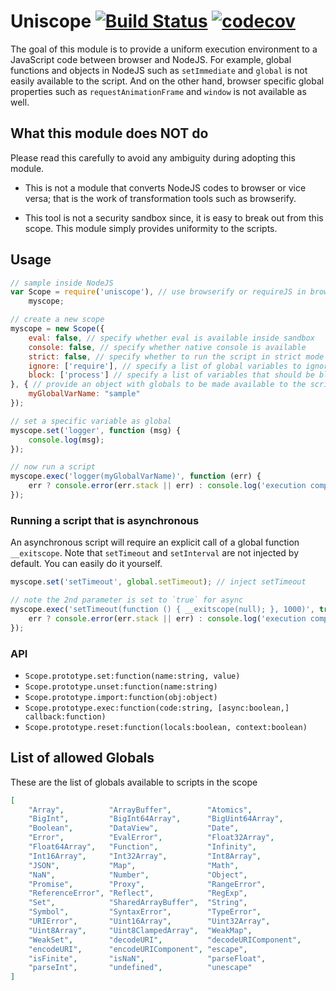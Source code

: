 # Uniscope [![Build Status](https://travis-ci.org/postmanlabs/uniscope.svg?branch=develop)](https://travis-ci.org/postmanlabs/uniscope) [![codecov](https://codecov.io/gh/postmanlabs/uniscope/branch/develop/graph/badge.svg)](https://codecov.io/gh/postmanlabs/uniscope)

The goal of this module is to provide a uniform execution environment to a JavaScript code between browser and NodeJS.
For example, global functions and objects in NodeJS such as `setImmediate` and `global` is not easily available to the
script. And on the other hand, browser specific global properties such as `requestAnimationFrame` and `window` is not
available as well.

## What this module does NOT do

Please read this carefully to avoid any ambiguity during adopting this module.

- This is not a module that converts NodeJS codes to browser or vice versa; that is the work of transformation tools
  such as browserify.

- This tool is not a security sandbox since, it is easy to break out from this scope. This module simply provides
  uniformity to the scripts.

## Usage

```javascript
// sample inside NodeJS
var Scope = require('uniscope'), // use browserify or requireJS in browser!
	myscope;

// create a new scope
myscope = new Scope({
	eval: false, // specify whether eval is available inside sandbox
	console: false, // specify whether native console is available
	strict: false, // specify whether to run the script in strict mode
	ignore: ['require'], // specify a list of global variables to ignore and pass-through to the script
	block: ['process'] // specify a list of variables that should be blocked from being accessed
}, { // provide an object with globals to be made available to the scripts
	myGlobalVarName: "sample"
});

// set a specific variable as global
myscope.set('logger', function (msg) {
	console.log(msg);
});

// now run a script
myscope.exec('logger(myGlobalVarName)', function (err) {
	err ? console.error(err.stack || err) : console.log('execution complete');
});
```

### Running a script that is asynchronous

An asynchronous script will require an explicit call of a global function `__exitscope`. Note that `setTimeout` and
`setInterval` are not injected by default. You can easily do it yourself.

```javascript
myscope.set('setTimeout', global.setTimeout); // inject setTimeout

// note the 2nd parameter is set to `true` for async
myscope.exec('setTimeout(function () { __exitscope(null); }, 1000)', true, function (err) {
	err ? console.error(err.stack || err) : console.log('execution complete');
});
```

### API

- `Scope.prototype.set:function(name:string, value)`
- `Scope.prototype.unset:function(name:string)`
- `Scope.prototype.import:function(obj:object)`
- `Scope.prototype.exec:function(code:string, [async:boolean,] callback:function)`
- `Scope.prototype.reset:function(locals:boolean, context:boolean)`

## List of allowed Globals

These are the list of globals available to scripts in the scope

```json
[
    "Array",          "ArrayBuffer",        "Atomics",
    "BigInt",         "BigInt64Array",      "BigUint64Array",
    "Boolean",        "DataView",           "Date",
    "Error",          "EvalError",          "Float32Array",
    "Float64Array",   "Function",           "Infinity",
    "Int16Array",     "Int32Array",         "Int8Array",
    "JSON",           "Map",                "Math",
    "NaN",            "Number",             "Object",
    "Promise",        "Proxy",              "RangeError",
    "ReferenceError", "Reflect",            "RegExp",
    "Set",            "SharedArrayBuffer",  "String",
    "Symbol",         "SyntaxError",        "TypeError",
    "URIError",       "Uint16Array",        "Uint32Array",
    "Uint8Array",     "Uint8ClampedArray",  "WeakMap",
    "WeakSet",        "decodeURI",          "decodeURIComponent",
    "encodeURI",      "encodeURIComponent", "escape",
    "isFinite",       "isNaN",              "parseFloat",
    "parseInt",       "undefined",          "unescape"
]
```
